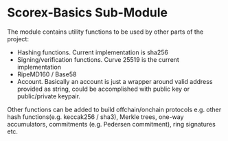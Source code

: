 Scorex-Basics Sub-Module
========================

The module contains utility functions to be used by other parts of the project:
 
- Hashing functions. Current implementation is sha256
- Signing/verification functions. Curve 25519 is the current implementation 
- RipeMD160 / Base58
- Account. Basically an account is just a wrapper around valid address provided as string, could be 
accomplished with public key or public/private keypair. 


Other functions can be added to build offchain/onchain protocols e.g. 
other hash functions(e.g. keccak256 / sha3), Merkle trees, one-way accumulators, 
commitments (e.g. Pedersen commitment), ring signatures etc. 